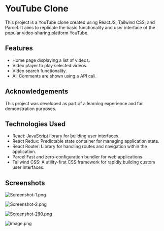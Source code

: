 # YouTube Clone

This project is a YouTube clone created using ReactJS, Tailwind CSS, and Parcel. It aims to replicate the basic functionality and user interface of the popular video-sharing platform YouTube.

## Features


- Home page displaying a list of videos.
- Video player to play selected videos.
- Video search functionality.
- All Comments are shown using a API call.

## Acknowledgements

This project was developed as part of a learning experience and for demonstration purposes.

## Technologies Used

- React: JavaScript library for building user interfaces.
- React Redux: Predictable state container for managing application state.
- React Router: Library for handling routes and navigation within the application.
- Parcel:Fast and zero-configuration bundler for web applications
- Tailwind CSS: A utility-first CSS framework for rapidly building custom user interfaces.

## Screenshots

![Screenshot-1.png](https://i.postimg.cc/2yMdTN0f/Screenshot-1.png)

![Screenshot-2.png](https://i.postimg.cc/dtJW4p8P/Screenshot-2.png)

![Screenshot-280.png](https://i.postimg.cc/fWrvMYDg/Screenshot-3.png)

![image.png](https://i.postimg.cc/TPJ9xS3r/Screenshot-4.png)






